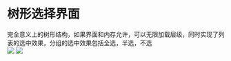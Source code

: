 树形选择界面
===

完全意义上的树形结构，如果界面和内存允许，可以无限加载层级，同时实现了列表的选中效果，分组的选中效果包括全选，半选，不选<br>
![](https://github.com/shmmzi/OutlineView/blob/master/17005e0bd920bef90e3e975e50b79953.png) 
![](https://github.com/shmmzi/OutlineView/blob/master/af37f0c1bc886c83bfb52fd2a2fd9528.png) 
